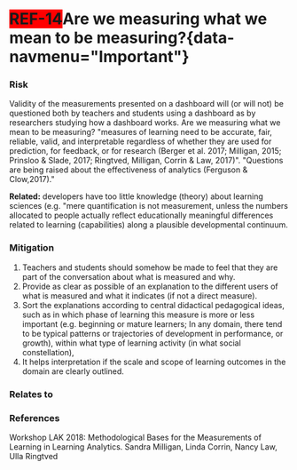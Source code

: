 <span style="background-color:RED;">**REF-14</span>Are we measuring what we mean to be measuring?**{data-navmenu="Important"}
=====================================  

### Risk
 
Validity of the measurements presented on a dashboard will (or will not) be questioned both by teachers and students using a dashboard as by researchers studying how a dashboard works. Are we measuring what we mean to be measuring? "measures of learning need to be accurate, fair, reliable, valid, and interpretable regardless of whether they are used for prediction, for feedback, or for research (Berger et al. 2017; Milligan, 2015; Prinsloo & Slade, 2017; Ringtved, Milligan, Corrin & Law, 2017)". "Questions are being raised about the effectiveness of analytics (Ferguson & Clow,2017)."

**Related:** developers have too little knowledge (theory) about learning sciences (e.g. "mere quantification is not measurement, unless the numbers allocated to people actually reflect educationally meaningful differences related to learning (capabilities) along a plausible developmental continuum. 
 
### Mitigation
 
1. Teachers and students should somehow be made to feel that they are part of the conversation about what is measured and why.
2. Provide as clear as possible of an explanation to the different users of what is measured and what it indicates (if not a direct measure).
3. Sort the explanations according to central didactical pedagogical ideas, such as in which phase of learning this measure is more or less important (e.g. beginning or mature learners; In any domain, there tend to be typical patterns or trajectories of development in performance, or growth), within what type of learning activity (in what social constellation),
4. It helps interpretation if the scale and scope of learning outcomes in the domain are clearly outlined. 
 
### Relates to
 
### References

Workshop LAK 2018: Methodological Bases for the Measurements of Learning in Learning Analytics. Sandra Milligan, Linda Corrin, Nancy Law, Ulla Ringtved